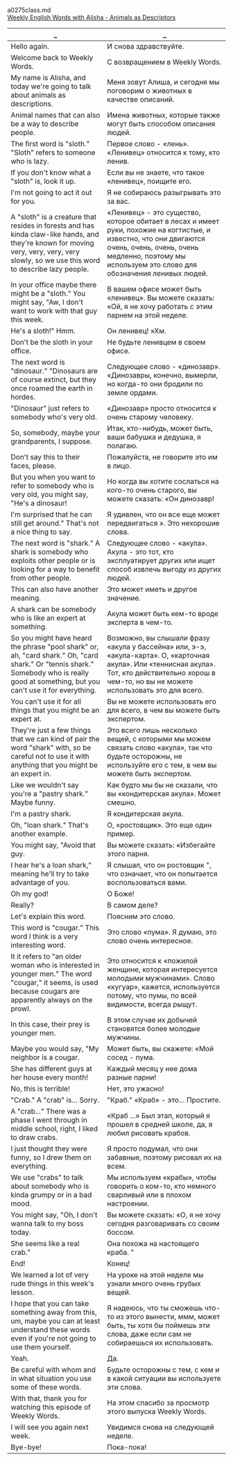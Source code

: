 a0275class.md  
[Weekly English Words with Alisha - Animals as Descriptors](https://www.youtube.com/watch?v=1V_KJ0MG0Jc)





_|_
--|--
Hello again.|И снова здравствуйте.
Welcome back to Weekly Words.|С возвращением в Weekly Words.
My name is Alisha, and today we're going to talk about animals as descriptions.|Меня зовут Алиша, и сегодня мы поговорим о животных в качестве описаний.
Animal names that can also be a way to describe people.|Имена животных, которые также могут быть способом описания людей.
The first word is "sloth." "Sloth" refers to someone who is lazy.|Первое слово - «лень». «Ленивец» относится к тому, кто ленив.
If you don't know what a "sloth" is, look it up.|Если вы не знаете, что такое «ленивец», поищите его.
I'm not going to act it out for you.|Я не собираюсь разыгрывать это за вас.
A "sloth" is a creature that resides in forests and has kinda claw-like hands, and they're known for moving very, very, very, very slowly, so we use this word to describe lazy people.|«Ленивец» - это существо, которое обитает в лесах и имеет руки, похожие на когтистые, и известно, что они двигаются очень, очень, очень, очень медленно, поэтому мы используем это слово для обозначения ленивых людей.
In your office maybe there might be a "sloth." You might say, "Aw, I don't want to work with that guy this week.|В вашем офисе может быть «ленивец». Вы можете сказать: «Ой, я не хочу работать с этим парнем на этой неделе.
He's a sloth!" Hmm.|Он ленивец! »Хм.
Don't be the sloth in your office.|Не будьте ленивцем в своем офисе.
The next word is "dinosaur." "Dinosaurs are of course extinct, but they once roamed the earth in hordes.|Следующее слово - «динозавр». «Динозавры, конечно, вымерли, но когда-то они бродили по земле ордами.
"Dinosaur" just refers to somebody who's very old.|«Динозавр» просто относится к очень старому человеку.
So, somebody, maybe your grandparents, I suppose.|Итак, кто-нибудь, может быть, ваши бабушка и дедушка, я полагаю.
Don't say this to their faces, please.|Пожалуйста, не говорите это им в лицо.
But you when you want to refer to somebody who is very old, you might say, "He's a dinosaur!|Но когда вы хотите сослаться на кого-то очень старого, вы можете сказать: «Он динозавр!
I'm surprised that he can still get around." That's not a nice thing to say.|Я удивлен, что он все еще может передвигаться ». Это нехорошие слова.
The next word is "shark." A shark is somebody who exploits other people or is looking for a way to benefit from other people.|Следующее слово - «акула». Акула - это тот, кто эксплуатирует других или ищет способ извлечь выгоду из других людей.
This can also have another meaning.|Это может иметь и другое значение.
A shark can be somebody who is like an expert at something.|Акула может быть кем-то вроде эксперта в чем-то.
So you might have heard the phrase "pool shark" or, ah, "card shark." Oh, "card shark." Or "tennis shark." Somebody who is really good at something, but you can't use it for everything.|Возможно, вы слышали фразу «акула у бассейна» или, э-э, «акула-карта». О, «карточная акула». Или «теннисная акула». Тот, кто действительно хорош в чем-то, но вы не можете использовать это для всего.
You can't use it for all things that you might be an expert at.|Вы не можете использовать его для всего, в чем вы можете быть экспертом.
They're just a few things that we can kind of pair the word "shark" with, so be careful not to use it with anything that you might be an expert in.|Это всего лишь несколько вещей, с которыми мы можем связать слово «акула», так что будьте осторожны, не используйте его с тем, в чем вы можете быть экспертом.
Like we wouldn't say you're a "pastry shark." Maybe funny.|Как будто мы бы не сказали, что вы «кондитерская акула». Может смешно.
I'm a pastry shark.|Я кондитерская акула.
Oh, "loan shark." That's another example.|О, «ростовщик». Это еще один пример.
You might say, "Avoid that guy.|Вы можете сказать: «Избегайте этого парня.
I hear he's a loan shark," meaning he'll try to take advantage of you.|Я слышал, что он ростовщик ", что означает, что он попытается воспользоваться вами.
Oh my god!|О Боже!
Really?|В самом деле?
Let's explain this word.|Поясним это слово.
This word is "cougar." This word I think is a very interesting word.|Это слово «пума». Я думаю, это слово очень интересное.
It it refers to "an older woman who is interested in younger men." The word "cougar," it seems, is used because cougars are apparently always on the prowl.|Это относится к «пожилой женщине, которая интересуется молодыми мужчинами». Слово «кугуар», кажется, используется потому, что пумы, по всей видимости, всегда рыщут.
In this case, their prey is younger men.|В этом случае их добычей становятся более молодые мужчины.
Maybe you would say, "My neighbor is a cougar.|Может быть, вы скажете: «Мой сосед - пума.
She has different guys at her house every month!|Каждый месяц у нее дома разные парни!
No, this is terrible!|Нет, это ужасно!
"Crab." A "crab" is… Sorry.|"Краб." «Краб» - это… Простите.
A "crab..." There was a phase I went through in middle school, right, I liked to draw crabs.|«Краб ...» Был этап, который я прошел в средней школе, да, я любил рисовать крабов.
I just thought they were funny, so I drew them on everything.|Я просто подумал, что они забавные, поэтому рисовал их на всем.
We use "crabs" to talk about somebody who is kinda grumpy or in a bad mood.|Мы используем «крабы», чтобы говорить о ком-то, кто немного сварливый или в плохом настроении.
You might say, "Oh, I don't wanna talk to my boss today.|Вы можете сказать: «О, я не хочу сегодня разговаривать со своим боссом.
She seems like a real crab."|Она похожа на настоящего краба. "
End!|Конец!
We learned a lot of very rude things in this week's lesson.|На уроке на этой неделе мы узнали много очень грубых вещей.
I hope that you can take something away from this, um, maybe you can at least understand these words even if you're not going to use them yourself.|Я надеюсь, что ты сможешь что-то из этого вынести, ммм, может быть, ты хотя бы поймешь эти слова, даже если сам не собираешься их использовать.
Yeah.|Да.
Be careful with whom and in what situation you use some of these words.|Будьте осторожны с тем, с кем и в какой ситуации вы используете эти слова.
With that, thank you for watching this episode of Weekly Words.|На этом спасибо за просмотр этого выпуска Weekly Words.
I will see you again next week.|Увидимся снова на следующей неделе.
Bye-bye!|Пока-пока!
